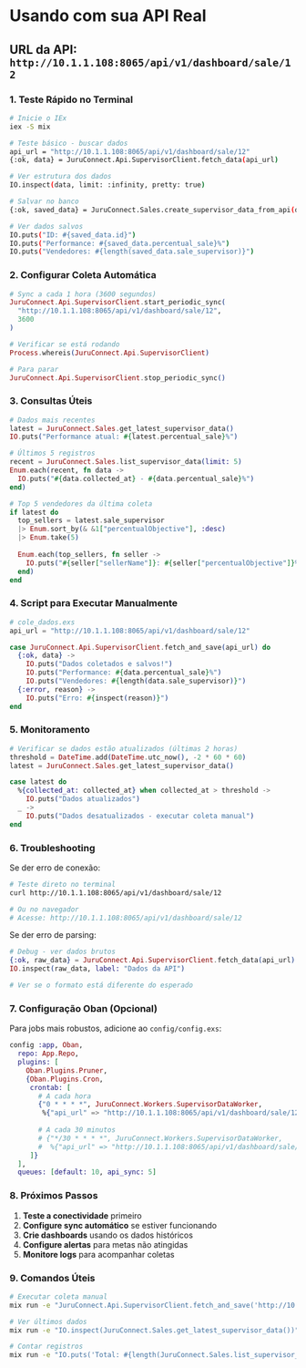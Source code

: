 # Usando com sua API Real

## URL da API: `http://10.1.1.108:8065/api/v1/dashboard/sale/12`

### 1. **Teste Rápido no Terminal**

```bash
# Inicie o IEx
iex -S mix

# Teste básico - buscar dados
api_url = "http://10.1.1.108:8065/api/v1/dashboard/sale/12"
{:ok, data} = JuruConnect.Api.SupervisorClient.fetch_data(api_url)

# Ver estrutura dos dados
IO.inspect(data, limit: :infinity, pretty: true)

# Salvar no banco
{:ok, saved_data} = JuruConnect.Sales.create_supervisor_data_from_api(data)

# Ver dados salvos
IO.puts("ID: #{saved_data.id}")
IO.puts("Performance: #{saved_data.percentual_sale}%")
IO.puts("Vendedores: #{length(saved_data.sale_supervisor)}")
```

### 2. **Configurar Coleta Automática**

```elixir
# Sync a cada 1 hora (3600 segundos)
JuruConnect.Api.SupervisorClient.start_periodic_sync(
  "http://10.1.1.108:8065/api/v1/dashboard/sale/12", 
  3600
)

# Verificar se está rodando
Process.whereis(JuruConnect.Api.SupervisorClient)

# Para parar
JuruConnect.Api.SupervisorClient.stop_periodic_sync()
```

### 3. **Consultas Úteis**

```elixir
# Dados mais recentes
latest = JuruConnect.Sales.get_latest_supervisor_data()
IO.puts("Performance atual: #{latest.percentual_sale}%")

# Últimos 5 registros
recent = JuruConnect.Sales.list_supervisor_data(limit: 5)
Enum.each(recent, fn data ->
  IO.puts("#{data.collected_at} - #{data.percentual_sale}%")
end)

# Top 5 vendedores da última coleta
if latest do
  top_sellers = latest.sale_supervisor
  |> Enum.sort_by(& &1["percentualObjective"], :desc)
  |> Enum.take(5)
  
  Enum.each(top_sellers, fn seller ->
    IO.puts("#{seller["sellerName"]}: #{seller["percentualObjective"]}%")
  end)
end
```

### 4. **Script para Executar Manualmente**

```elixir
# cole_dados.exs
api_url = "http://10.1.1.108:8065/api/v1/dashboard/sale/12"

case JuruConnect.Api.SupervisorClient.fetch_and_save(api_url) do
  {:ok, data} ->
    IO.puts("Dados coletados e salvos!")
    IO.puts("Performance: #{data.percentual_sale}%")
    IO.puts("Vendedores: #{length(data.sale_supervisor)}")
  {:error, reason} ->
    IO.puts("Erro: #{inspect(reason)}")
end
```

### 5. **Monitoramento**

```elixir
# Verificar se dados estão atualizados (últimas 2 horas)
threshold = DateTime.add(DateTime.utc_now(), -2 * 60 * 60)
latest = JuruConnect.Sales.get_latest_supervisor_data()

case latest do
  %{collected_at: collected_at} when collected_at > threshold ->
    IO.puts("Dados atualizados")
  _ ->
    IO.puts("Dados desatualizados - executar coleta manual")
end
```

### 6. **Troubleshooting**

Se der erro de conexão:

```bash
# Teste direto no terminal
curl http://10.1.1.108:8065/api/v1/dashboard/sale/12

# Ou no navegador
# Acesse: http://10.1.1.108:8065/api/v1/dashboard/sale/12
```

Se der erro de parsing:

```elixir
# Debug - ver dados brutos
{:ok, raw_data} = JuruConnect.Api.SupervisorClient.fetch_data(api_url)
IO.inspect(raw_data, label: "Dados da API")

# Ver se o formato está diferente do esperado
```

### 7. **Configuração Oban (Opcional)**

Para jobs mais robustos, adicione ao `config/config.exs`:

```elixir
config :app, Oban,
  repo: App.Repo,
  plugins: [
    Oban.Plugins.Pruner,
    {Oban.Plugins.Cron,
     crontab: [
       # A cada hora
       {"0 * * * *", JuruConnect.Workers.SupervisorDataWorker, 
        %{"api_url" => "http://10.1.1.108:8065/api/v1/dashboard/sale/12"}},
       
       # A cada 30 minutos
       # {"*/30 * * * *", JuruConnect.Workers.SupervisorDataWorker, 
       #  %{"api_url" => "http://10.1.1.108:8065/api/v1/dashboard/sale/12"}},
     ]}
  ],
  queues: [default: 10, api_sync: 5]
```

### 8. **Próximos Passos**

1. **Teste a conectividade** primeiro
2. **Configure sync automático** se estiver funcionando  
3. **Crie dashboards** usando os dados históricos
4. **Configure alertas** para metas não atingidas
5. **Monitore logs** para acompanhar coletas

### 9. **Comandos Úteis**

```bash
# Executar coleta manual
mix run -e "JuruConnect.Api.SupervisorClient.fetch_and_save('http://10.1.1.108:8065/api/v1/dashboard/sale/12')"

# Ver últimos dados
mix run -e "IO.inspect(JuruConnect.Sales.get_latest_supervisor_data())"

# Contar registros
mix run -e "IO.puts('Total: #{length(JuruConnect.Sales.list_supervisor_data(limit: 1000))}')"
``` 